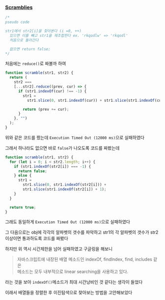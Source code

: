 ### [Scramblies](https://www.codewars.com/kata/55c04b4cc56a697bb0000048/train/javascript)

```js
/*
pseudo code

str1에서 str2[i]을 찾아본다 (i =0, ++)
  있으면 이를 빼고 str1을 재조합한다 ex. 'rkqodlw' => 'rkqodl'
  처음으로 돌아간다

  없으면 return false;
*/
```

처음에는 `reduce()`로 짜볼까 하여

```js
function scramble(str1, str2) {
  return (
    str2 ===
    [...str2].reduce((prev, cur) => {
      if (str1.indexOf(cur) !== -1) {
        str1 =
          str1.slice(0, str1.indexOf(cur)) + str1.slice(str1.indexOf(cur) + 1);

        return (prev += cur);
      }
    }, "")
  );
}
```

위와 같은 코드를 짰는데 `Execution Timed Out (12000 ms)`으로 실패하였다

그래서 하나라도 없으면 바로 `false`가 나오도록 코드를 짜봤는데

```js
function scramble(str1, str2) {
  for (let i = 0; i < str2.length; i++) {
    if (str1.indexOf(str2[i]) === -1) {
      return false;
    } else {
      str1 =
        str1.slice(0, str1.indexOf(str2[i])) +
        str1.slice(str1.indexOf(str2[i]) + 1);
    }
  }

  return true;
}
```

그래도 동일하게 `Execution Timed Out (12000 ms)`으로 실패하였다

그 다음으로는 obj에 각각의 알파벳의 갯수를 파악하고 str1의 각 알파벳의 갯수가 str2 이상이면 통과하도록 코드를 짜봤다

하지만 위 역시 시간제한을 넘어 실패하였고 구글링을 해보니

> 자바스크립트에 내장된 배열 메소드인 indexOf, findIndex, find, includes 같은 <br />
> 메소드는 모두 내부적으로 linear searching을 사용하고 있다.

라는 것을 보아 `indexOf()`메소드가 최대 시간낭비인 것 같다는 생각이 들었다

이래서 배열들을 정렬한 후 이진탐색으로 찾아보는 방법을 고안해보았다
